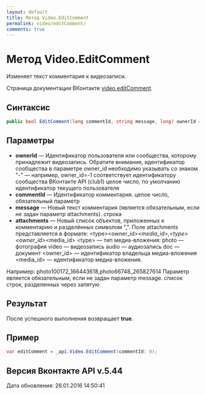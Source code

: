 ```yaml
---
layout: default
title: Метод Video.EditComment
permalink: video/editComment/
comments: true
---
```

# Метод Video.EditComment
Изменяет текст комментария к видеозаписи.

Страница документации ВКонтакте [video.editComment](https://vk.com/dev/video.editComment).

## Синтаксис
``` csharp
public bool EditComment(long commentId, string message, long? ownerId = null, IEnumerable<MediaAttachment> attachments = null)
```

## Параметры
+ **ownerId** — Идентификатор пользователя или сообщества, которому принадлежит видеозапись. Обратите внимание, идентификатор сообщества в параметре owner_id необходимо указывать со знаком "-" — например, owner_id=-1 соответствует идентификатору сообщества ВКонтакте API (club1)  целое число, по умолчанию идентификатор текущего пользователя
+ **commentId** — Идентификатор комментария. целое число, обязательный параметр
+ **message** — Новый текст комментария (является обязательным, если не задан параметр attachments). строка
+ **attachments** — Новый список объектов, приложенных к комментарию и разделённых символом ",". Поле attachments представляется в формате:
&lt;type&gt;&lt;owner_id&gt;_&lt;media_id&gt;,&lt;type&gt;&lt;owner_id&gt;_&lt;media_id&gt;
&lt;type&gt; — тип медиа-вложения:
photo — фотография 
video — видеозапись 
audio — аудиозапись 
doc — документ
&lt;owner_id&gt; — идентификатор владельца медиа-вложения 
&lt;media_id&gt; — идентификатор медиа-вложения. 

Например:
photo100172_166443618,photo66748_265827614
Параметр является обязательным, если не задан параметр message. список строк, разделенных через запятую

## Результат
После успешного выполнения возвращает **true**.

## Пример
``` csharp
var editComment = _api.Video.EditComment(commentId: 0);
```

## Версия Вконтакте API v.5.44
Дата обновления: 26.01.2016 14:50:41
